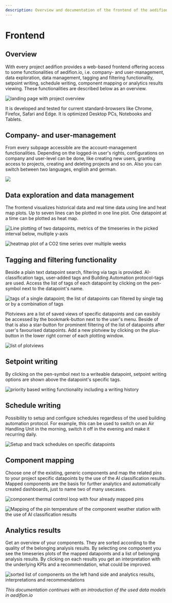 ```yaml
---
description: Overview and documentation of the frontend of the aedifion.io cloud platform.
---
```


# Frontend

## Overview

With every project aedifion provides a web-based frontend offering access to some functionalities of aedifion.io, i.e. company- and user-management, data exploration, data management, tagging and filtering functionality, setpoint writing, schedule writing, component mapping or analytics results viewing. These functionalities are described below as an overview.

![landing page with project overview](../.gitbook/assets/image%20%2834%29.png)

It is developed and tested for current standard-browsers like Chrome, Firefox, Safari and Edge. It is optimized Desktop PCs, Notebooks and Tablets.

## Company- and user-management

From every subpage accessible are the account-management functionalities. Depending on the logged-in user's rights, configurations on company and user-level can be done, like creating new users, granting access to projects, creating and deleting projects and so on. Also you can switch between two languages, english and german.

![](../.gitbook/assets/image%20%2837%29.png)

## Data exploration and data management

The frontend visualizes historical data and real time data using line and heat map plots. Up to seven lines can be plotted in one line plot. One datapoint at a time can be plotted as heat map.

![Line plotting of two datapoints, metrics of the timeseries in the picked interval below, multiple y-axis](../.gitbook/assets/image%20%2823%29.png)

![heatmap plot of a CO2 time series over multiple weeks](../.gitbook/assets/image%20%2825%29.png)

## Tagging and filtering functionality

Beside a plain text datapoint search, filtering via tags is provided. AI-classification tags, user-added tags and Building Automation protocol-tags are used. Access the list of tags of each datapoint by clicking on the pen-symbol next to the datapoint's name.

![tags of a single datapoint; the list of datapoints can filtered by single tag or by a combination of tags](../.gitbook/assets/image%20%284%29.png)

Plotviews are a list of saved views of specific datapoints and can easibily be accessed by the bookmark-button next to the user's menu. Beside of that is also a star-button for prominent filtering of the list of datapoints after user's favourised datapoints. Add a new plotview by clicking on the plus-button in the lower right corner of each plotting window.

![list of plotviews](../.gitbook/assets/image%20%2814%29.png)

## Setpoint writing

By clicking on the pen-symbol next to a writeable datapoint, setpoint writing options are shown above the datapoint's specific tags.

![priority based writing functionality including a writing history](../.gitbook/assets/image%20%2831%29.png)

## Schedule writing

Possibility to setup and configure schedules regardless of the used building automation protocol. For example, this can be used to switch on an Air Handling Unit in the morning, switch it off in the evening and make it recurring daily.

![Setup and track schedules on specific datapoints](../.gitbook/assets/image%20%281%29.png)

## Component mapping

Choose one of the existing, generic components and map the related pins to your project specific datapoints by the use of the AI classification results. Mapped components are the basis for further analytics and automatically created dashboards, just to name two of many usecases.

![component thermal control loop with four already mapped pins](../.gitbook/assets/image%20%2815%29.png)

![Mapping of the pin temperature of the component weather station with the use of AI classification results ](../.gitbook/assets/image%20%282%29.png)

## Analytics results

Get an overview of your components. They are sorted according to the quality of the belonging analysis results. By selecting one component you see the timeseries plots of the mapped datapoints and a list of belonging analysis results. By clicking on each results you get an interpretation with the underlying KPIs and a recommendation, what could be improved.

![sorted list of components on the left hand side and analytics results, interpretations and recommendations](../.gitbook/assets/image%20%2841%29.png)

_This documentation continues with an introduction of the used data models in aedifion.io_

